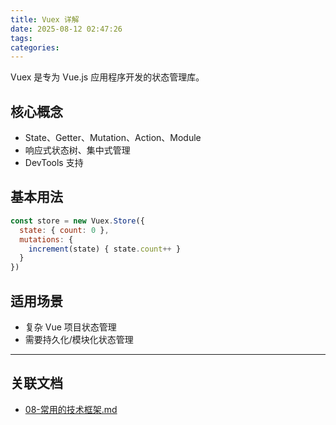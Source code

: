 ```yaml
---
title: Vuex 详解
date: 2025-08-12 02:47:26
tags:
categories:
---
```


Vuex 是专为 Vue.js 应用程序开发的状态管理库。

## 核心概念

- State、Getter、Mutation、Action、Module
- 响应式状态树、集中式管理
- DevTools 支持

## 基本用法

```js
const store = new Vuex.Store({
  state: { count: 0 },
  mutations: {
    increment(state) { state.count++ }
  }
})
```

## 适用场景

- 复杂 Vue 项目状态管理
- 需要持久化/模块化状态管理

---

## 关联文档

- [08-常用的技术框架.md](./08-常用的技术框架.md)